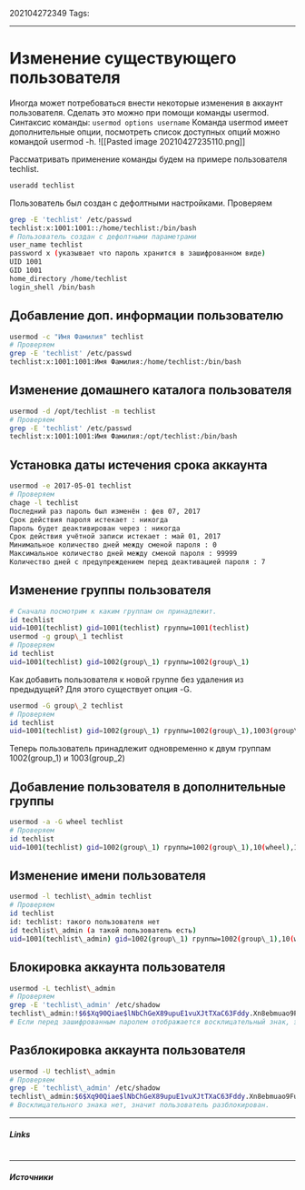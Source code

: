 202104272349
Tags:
___
# Изменение существующего пользователя

Иногда может потребоваться внести некоторые изменения в аккаунт пользователя. Сделать это можно при помощи команды usermod.
Синтаксис команды: `usermod options username`
Команда usermod имеет дополнительные опции, посмотреть список доступных опций можно командой usermod -h.
![[Pasted image 20210427235110.png]]
           

Рассматривать применение команды будем на примере пользователя techlist.
``` bash
useradd techlist
```
Пользователь был создан с дефолтными настройками.
Проверяем
``` bash
grep -E 'techlist' /etc/passwd
techlist:x:1001:1001::/home/techlist:/bin/bash
# Пользователь создан с дефолтными параметрами
user_name techlist
password x (указывает что пароль хранится в зашифрованном виде)
UID 1001
GID 1001
home_directory /home/techlist
login_shell /bin/bash
```
           
## Добавление доп. информации пользователю
``` bash
usermod -c "Имя Фамилия" techlist
# Проверяем
grep -E 'techlist' /etc/passwd
techlist:x:1001:1001:Имя Фамилия:/home/techlist:/bin/bash
```
## Изменение домашнего каталога пользователя
``` bash
usermod -d /opt/techlist -m techlist
# Проверяем
grep -E 'techlist' /etc/passwd
techlist:x:1001:1001:Имя Фамилия:/opt/techlist:/bin/bash
```
## Установка даты истечения срока аккаунта
``` bash
usermod -e 2017-05-01 techlist
# Проверяем
chage -l techlist
Последний раз пароль был изменён : фев 07, 2017
Срок действия пароля истекает : никогда
Пароль будет деактивирован через : никогда
Срок действия учётной записи истекает : май 01, 2017
Минимальное количество дней между сменой пароля : 0
Максимальное количество дней между сменой пароля : 99999
Количество дней с предупреждением перед деактивацией пароля : 7
```
## Изменение группы пользователя
``` bash
# Сначала посмотрим к каким группам он принадлежит.
id techlist
uid=1001(techlist) gid=1001(techlist) группы=1001(techlist)
usermod -g group\_1 techlist
# Проверяем
id techlist
uid=1001(techlist) gid=1002(group\_1) группы=1002(group\_1)
```
Как добавить пользователя к новой группе без удаления из предыдущей? Для этого существует опция -G.
``` bash
usermod -G group\_2 techlist
# Проверяем
id techlist
uid=1001(techlist) gid=1002(group\_1) группы=1002(group\_1),1003(group\_2)
```
Теперь пользователь принадлежит одновременно к двум группам 1002(group_1) и 1003(group_2)
## Добавление пользователя в дополнительные группы
``` bash
usermod -a -G wheel techlist
# Проверяем
id techlist
uid=1001(techlist) gid=1002(group\_1) группы=1002(group\_1),10(wheel),1003(group\_2)
```
## Изменение имени пользователя
``` bash
usermod -l techlist\_admin techlist
# Проверяем
id techlist
id: techlist: такого пользователя нет
id techlist\_admin (а такой пользователь есть)
uid=1001(techlist\_admin) gid=1002(group\_1) группы=1002(group\_1),10(wheel),1003(group\_2)
```
## Блокировка аккаунта пользователя
``` bash
usermod -L techlist\_admin
# Проверяем
grep -E 'techlist\_admin' /etc/shadow
techlist\_admin:!$6$Xq90Qiae$lNbChGeX89upuE1vuXJtTXaC63Fddy.Xn8ebmuao9Fuid7xuJ66bMHYlWtlx6QIRltKtX1T5TYMKhyW1ZZXtQ/:17204:0:99999:7:::
# Если перед зашифрованным паролем отображается восклицательный знак, это значит что пользователь заблокирован.
```
## Разблокировка аккаунта пользователя
``` bash
usermod -U techlist\_admin
# Проверяем
grep -E 'techlist\_admin' /etc/shadow
techlist\_admin:$6$Xq90Qiae$lNbChGeX89upuE1vuXJtTXaC63Fddy.Xn8ebmuao9Fuid7xuJ66bMHYlWtlx6QIRltKtX1T5TYMKhyW1ZZXtQ/:17204:0:99999:7:::
# Восклицательного знака нет, значит пользователь разблокирован.
```



___
##### Links
``` bash

```

---
##### Источники
